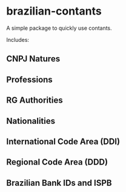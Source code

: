 # brazilian-contants
A simple package to quickly use contants.

Includes:

## CNPJ Natures

## Professions

## RG Authorities

## Nationalities

## International Code Area (DDI)

## Regional Code Area (DDD)

## Brazilian Bank IDs and ISPB